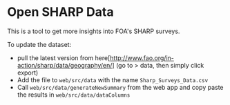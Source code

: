 # Open SHARP Data

This is a tool to get more insights into FOA's SHARP surveys.

To update the dataset:

* pull the latest version from here[http://www.fao.org/in-action/sharp/data/geography/en/] (go to > data, then simply click export)
* Add the file to `web/src/data` with the name `Sharp_Surveys_Data.csv`
* Call `web/src/data/generateNewSummary` from the web app and copy paste the results in `web/src/data/dataColumns`
